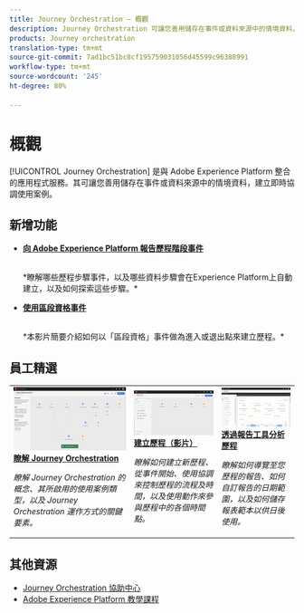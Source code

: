 ```yaml
---
title: Journey Orchestration – 概觀
description: Journey Orchestration 可讓您善用儲存在事件或資料來源中的情境資料，建立即時協調使用案例。
products: Journey orchestration
translation-type: tm+mt
source-git-commit: 7ad1bc51bc8cf195759031056d45599c96388991
workflow-type: tm+mt
source-wordcount: '245'
ht-degree: 80%

---
```



# 概觀

[!UICONTROL Journey Orchestration] 是與 Adobe Experience Platform 整合的應用程式服務。其可讓您善用儲存在事件或資料來源中的情境資料，建立即時協調使用案例。

## 新增功能

* **[向 Adobe Experience Platform 報告歷程階段事件](/help/reporting-step-events-to-adobe-experience-platform.md)**

   <br>
   *瞭解哪些歷程步驟事件，以及哪些資料步驟會在Experience Platform上自動建立，以及如何探索這些步驟。*
* **[使用區段資格事件](/help/using-segment-qualification-events.md)**

   <br>
   *本影片簡要介紹如何以「區段資格」事件做為進入或退出點來建立歷程。*

## 員工精選

<table>
<tr>
  <td>
    <a href="./understanding-journey-orchestration.md">
      <img alt="瞭解 Journey Orchestration" src="./assets/journey-orchestration-example.png"/>
    </a>
    <div>
      <a href="./understanding-journey-orchestration.md">
    <strong>瞭解 Journey Orchestration</strong>
    </a>
    </div>
    <p>
    <em>瞭解 Journey Orchestration 的概念、其所啟用的使用案例類型，以及 Journey Orchestration 運作方式的關鍵要素。</em>
    <p>
  </td>
  <td>
    <a href="./create-a-journey.md">
        <img alt="建立歷程（影片）" src="./assets/journey34.png"/>
    </a>
    <div>
      <a href="./create-a-journey.md">
    <strong>建立歷程（影片）</strong>
    </a>
    </div>
    <p>
    <em>瞭解如何建立新歷程、從事件開始、使用協調來控制歷程的流程及時間，以及使用動作來參與歷程中的各個時間點。</em>
    <p>
  </td>
  <td>
   <a href="./analyze-a-journey-via-reporting-tools.md">
      <img alt="透過報告工具分析歷程" src="./assets/dynamic_report_journey_8.png" />
    </a>
    <div>
      <a href="./analyze-a-journey-via-reporting-tools.md">
    <strong>透過報告工具分析歷程</strong>
    </a>
    </div>
    <p>
    <em>瞭解如何導覽至您歷程的報告、如何自訂報告的日期範圍，以及如何儲存報表範本以供日後使用。</em>
    <p>
  </td>
</tr>
</table>

## 其他資源

* [Journey Orchestration 協助中心](https://docs.adobe.com/content/help/zh-Hant/journeys/using/journey-orchestration-home.html)
* [Adobe Experience Platform 教學課程](https://docs.adobe.com/content/help/en/platform-learn/tutorials/overview.html)

